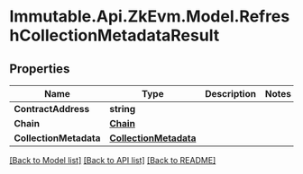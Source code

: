 # Immutable.Api.ZkEvm.Model.RefreshCollectionMetadataResult

## Properties

Name | Type | Description | Notes
------------ | ------------- | ------------- | -------------
**ContractAddress** | **string** |  | 
**Chain** | [**Chain**](Chain.md) |  | 
**CollectionMetadata** | [**CollectionMetadata**](CollectionMetadata.md) |  | 

[[Back to Model list]](../README.md#documentation-for-models) [[Back to API list]](../README.md#documentation-for-api-endpoints) [[Back to README]](../README.md)

